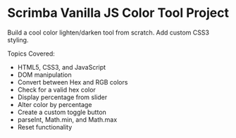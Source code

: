 # Scrimba Vanilla JS Color Tool Project

Build a cool color lighten/darken tool from scratch. Add custom CSS3 styling.

Topics Covered:
* HTML5, CSS3, and JavaScript
* DOM manipulation
* Convert between Hex and RGB colors
* Check for a valid hex color
* Display percentage from slider
* Alter color by percentage
* Create a custom toggle button
* parseInt, Math.min, and Math.max
* Reset functionality